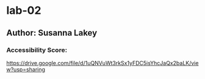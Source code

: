 # lab-02

## Author: Susanna Lakey

### Accessibility Score: 
https://drive.google.com/file/d/1uQNVuWt3rkSx1yFDC5isYhcJaQx2baLK/view?usp=sharing